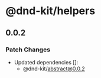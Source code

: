 # @dnd-kit/helpers

## 0.0.2

### Patch Changes

- Updated dependencies []:
  - @dnd-kit/abstract@0.0.2
